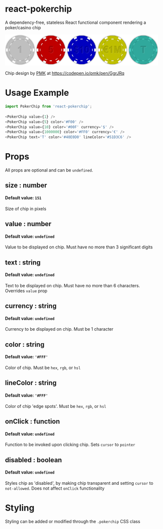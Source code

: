 # react-pokerchip
A dependency-free, stateless React functional component rendering a poker/casino chip

[![react-autocomplete-input](https://github.com/yh54321/react-pokerchip/blob/main/example.png)](https://github.com/yh54321/react-pokerchip)

Chip design by [PMK](https://codepen.io/pmk) at https://codepen.io/pmk/pen/GgrJRq

# Usage Example
```JavaScript
import PokerChip from 'react-pokerchip';

<PokerChip value={1} />
<PokerChip value={5} color='#F00' />
<PokerChip value={10} color='#00F' currency='$' />
<PokerChip value={1000000} color='#FF0' currency='€' />
<PokerChip text='T' color='#40E0D0' lineColor='#51D3C6' /> 
```

# Props
All props are optional and can be `undefined`.

## size : number
#### Default value: `151`
Size of chip in pixels

## value : number
#### Default value: `undefined`
Value to be displayed on chip. Must have no more than 3 significant digits

## text : string
#### Default value: `undefined`
Text to be displayed on chip. Must have no more than 6 characters. Overrides `value` prop

## currency : string
#### Default value: `undefined`
Currency to be displayed on chip. Must be 1 character

## color : string
#### Default value: `'#FFF'`
Color of chip. Must be `hex`, `rgb`, or `hsl`

## lineColor : string
#### Default value: `'#FFF'`
Color of chip 'edge spots'. Must be `hex`, `rgb`, or `hsl`

## onClick : function
#### Default value: `undefined`
Function to be invoked upon clicking chip. Sets `cursor` to `pointer`

## disabled : boolean
#### Default value: `undefined`
Styles chip as 'disabled', by making chip transparent and setting `cursor` to `not-allowed`. Does not affect `onClick` functionality

# Styling
Styling can be added or modified through the `.pokerchip` CSS class